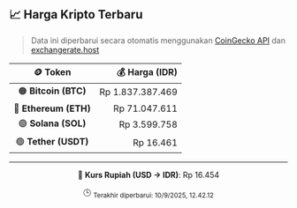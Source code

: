 

<!-- HARGA_KRIPTO -->
## 📈 Harga Kripto Terbaru

> Data ini diperbarui secara otomatis menggunakan [CoinGecko API](https://www.coingecko.com/) dan [exchangerate.host](https://exchangerate.host/)

<div align="center">

| 🪙 Token | 💰 Harga (IDR) |
|:------:|---------------:|
| 🟠 **Bitcoin (BTC)**   | Rp 1.837.387.469 |
| 🔵 **Ethereum (ETH)**  | Rp 71.047.611 |
| 🟣 **Solana (SOL)**    | Rp 3.599.758 |
| 🟢 **Tether (USDT)**   | Rp 16.461 |

---

💱 **Kurs Rupiah (USD → IDR)**: Rp 16.454

🕒 <sub>Terakhir diperbarui: 10/9/2025, 12.42.12</sub>

</div>
<!-- /HARGA_KRIPTO -->